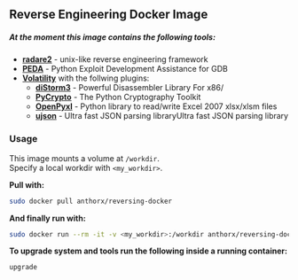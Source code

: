 ## Reverse Engineering Docker Image

##### At the moment this image contains the following tools:
+ __[radare2](https://github.com/radare/radare2)__ - unix-like reverse engineering framework
+ __[PEDA](https://github.com/longld/peda)__ - Python Exploit Development Assistance for GDB
+ __[Volatility](https://github.com/volatilityfoundation/volatility)__ with the follwing plugins:
  + __[diStorm3](https://github.com/gdabah/distorm)__ - Powerful Disassembler Library For x86/
  + __[PyCrypto](https://github.com/dlitz/pycrypto)__ - The Python Cryptography Toolkit
  + __[OpenPyxl](https://pypi.python.org/pypi/openpyxlhttps://pypi.python.org/pypi/openpyxl)__ - Python library to read/write Excel 2007 xlsx/xlsm files
  + __[ujson](https://pypi.python.org/pypi/ujson)__ - Ultra fast JSON parsing libraryUltra fast JSON parsing library

### Usage
This image mounts a volume at `/workdir`.<br>
Specify a local workdir with `<my_workdir>`.

__Pull with:__

```bash
sudo docker pull anthorx/reversing-docker
```

__And finally run with:__
```bash
sudo docker run --rm -it -v <my_workdir>:/workdir anthorx/reversing-docker
```

__To upgrade system and tools run the following inside a running container:__
```bash
upgrade
```
